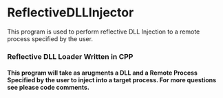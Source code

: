 # ReflectiveDLLInjector
This program is used to perform reflective DLL Injection to a remote process specified by the user. 


### Reflective DLL Loader Written in CPP
#### This program will take as arugments a DLL and a Remote Process Specified by the user to inject into a target process. For more questions see please code comments.
